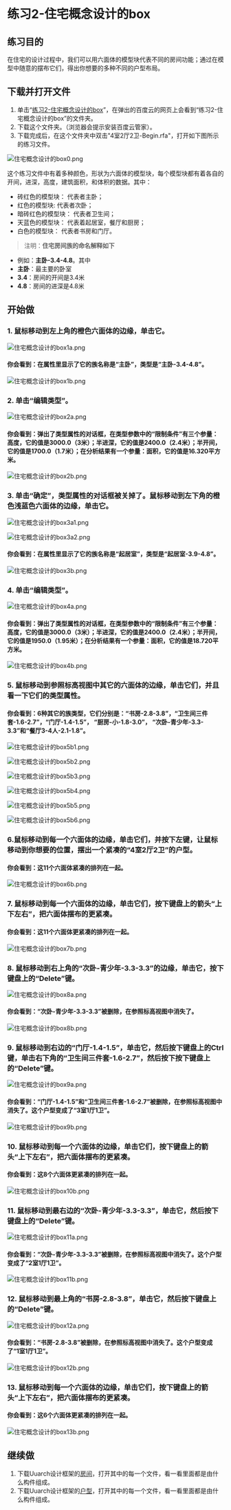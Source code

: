 # 练习2-住宅概念设计的box

## 练习目的

在住宅的设计过程中，我们可以用六面体的模型块代表不同的房间功能；通过在模型中随意的摆布它们，得出你想要的多种不同的户型布局。

## 下载并打开文件

1. 单击“[练习2-住宅概念设计的box](http://pan.baidu.com/s/1pKchJpp)”，在弹出的百度云的网页上会看到“练习2-住宅概念设计的box”的文件夹。
2. 下载这个文件夹。（浏览器会提示安装百度云管家）。
3. 下载完成后，在这个文件夹中双击"4室2厅2卫-Begin.rfa"，打开如下图所示的练习文件。

![住宅概念设计的box0.png](/images/住宅概念设计的box/住宅概念设计的box0.png)

这个练习文件中有着多种颜色，形状为六面体的模型块，每个模型块都有着各自的开间，进深，高度，建筑面积，和体积的数据。其中：

- 砖红色的模型块： 代表者主卧；
- 红色的模型块: 代表者次卧；
- 暗砖红色的模型块： 代表者卫生间；
- 天蓝色的模型块： 代表着起居室，餐厅和厨房；
- 白色的模型块： 代表者书房和门厅。

> 注明：**住宅房间族的命名解释如下**
> 
- 例如：**主卧-3.4-4.8**。其中
- **主卧**：最主要的卧室
- **3.4**：房间的开间是3.4米
- **4.8**：房间的进深是4.8米


## 开始做

### 1. 鼠标移动到左上角的橙色六面体的边缘，单击它。

![住宅概念设计的box1a.png](/images/住宅概念设计的box/住宅概念设计的box1a.png)

#### 你会看到：在属性里显示了它的族名称是“主卧”，类型是“主卧-3.4-4.8”。

![住宅概念设计的box1b.png](/images/住宅概念设计的box/住宅概念设计的box1b.png)

### 2. 单击“编辑类型”。

![住宅概念设计的box2a.png](/images/住宅概念设计的box/住宅概念设计的box2a.png)

#### 你会看到：弹出了类型属性的对话框，在类型参数中的“限制条件”有三个参量：高度，它的值是3000.0（3米）；半进深，它的值是2400.0（2.4米）；半开间，它的值是1700.0（1.7米）；在分析结果有一个参量：面积，它的值是16.320平方米。

![住宅概念设计的box2b.png](/images/住宅概念设计的box/住宅概念设计的box2b.png)

### 3. 单击“确定”，类型属性的对话框被关掉了。鼠标移动到左下角的橙色浅蓝色六面体的边缘，单击它。

![住宅概念设计的box3a1.png](/images/住宅概念设计的box/住宅概念设计的box3a1.png)

![住宅概念设计的box3a2.png](/images/住宅概念设计的box/住宅概念设计的box3a2.png)

#### 你会看到：在属性里显示了它的族名称是“起居室”，类型是“起居室-3.9-4.8”。

![住宅概念设计的box3b.png](/images/住宅概念设计的box/住宅概念设计的box3b.png)

### 4. 单击“编辑类型”。

![住宅概念设计的box4a.png](/images/住宅概念设计的box/住宅概念设计的box4a.png)

#### 你会看到：弹出了类型属性的对话框，在类型参数中的“限制条件”有三个参量：高度，它的值是3000.0（3米）；半进深，它的值是2400.0（2.4米）；半开间，它的值是1950.0（1.95米）；在分析结果有一个参量：面积，它的值是18.720平方米。

![住宅概念设计的box4b.png](/images/住宅概念设计的box/住宅概念设计的box4b.png)

### 5. 鼠标移动到参照标高视图中其它的六面体的边缘，单击它们，并且看一下它们的类型属性。

#### 你会看到：6种其它的族类型，它们分别是：“书房-2.8-3.8”，“卫生间三件套-1.6-2.7”，“门厅-1.4-1.5”， “厨房-小-1.8-3.0”， “次卧-青少年-3.3-3.3”和“餐厅3-4人-2.1-1.8”。

![住宅概念设计的box5b1.png](/images/住宅概念设计的box/住宅概念设计的box5b1.png)

![住宅概念设计的box5b2.png](/images/住宅概念设计的box/住宅概念设计的box5b2.png)

![住宅概念设计的box5b3.png](/images/住宅概念设计的box/住宅概念设计的box5b3.png)

![住宅概念设计的box5b4.png](/images/住宅概念设计的box/住宅概念设计的box5b4.png)

![住宅概念设计的box5b5.png](/images/住宅概念设计的box/住宅概念设计的box5b5.png)

![住宅概念设计的box5b6.png](/images/住宅概念设计的box/住宅概念设计的box5b6.png)

### 6.鼠标移动到每一个六面体的边缘，单击它们，并按下左键，让鼠标移动到你想要的位置，摆出一个紧凑的“4室2厅2卫”的户型。

#### 你会看到：这11个六面体紧凑的排列在一起。

![住宅概念设计的box6b.png](/images/住宅概念设计的box/住宅概念设计的box6b.png)

### 7. 鼠标移动到每一个六面体的边缘，单击它们，按下键盘上的箭头“上下左右”，把六面体摆布的更紧凑。

#### 你会看到：这11个六面体更紧凑的排列在一起。

![住宅概念设计的box7b.png](/images/住宅概念设计的box/住宅概念设计的box7b.png)

### 8. 鼠标移动到右上角的“次卧-青少年-3.3-3.3”的边缘，单击它，按下键盘上的“Delete”键。

![住宅概念设计的box8a.png](/images/住宅概念设计的box/住宅概念设计的box8a.png)

#### 你会看到：“次卧-青少年-3.3-3.3”被删除，在参照标高视图中消失了。

![住宅概念设计的box8b.png](/images/住宅概念设计的box/住宅概念设计的box8b.png)

### 9. 鼠标移动到右边的“门厅-1.4-1.5”，单击它，然后按下键盘上的Ctrl键，单击右下角的“卫生间三件套-1.6-2.7”，然后按下按下键盘上的“Delete”键。

![住宅概念设计的box9a.png](/images/住宅概念设计的box/住宅概念设计的box9a.png)

#### 你会看到：“门厅-1.4-1.5”和“卫生间三件套-1.6-2.7”被删除，在参照标高视图中消失了。这个户型变成了“3室1厅1卫”。

![住宅概念设计的box9b.png](/images/住宅概念设计的box/住宅概念设计的box9b.png)

### 10. 鼠标移动到每一个六面体的边缘，单击它们，按下键盘上的箭头“上下左右”，把六面体摆布的更紧凑。

#### 你会看到：这8个六面体更紧凑的排列在一起。

![住宅概念设计的box10b.png](/images/住宅概念设计的box/住宅概念设计的box10b.png)

### 11. 鼠标移动到最右边的“次卧-青少年-3.3-3.3”，单击它，然后按下键盘上的“Delete”键。

![住宅概念设计的box11a.png](/images/住宅概念设计的box/住宅概念设计的box11a.png)

#### 你会看到：“次卧-青少年-3.3-3.3”被删除，在参照标高视图中消失了。这个户型变成了“2室1厅1卫”。

![住宅概念设计的box11b.png](/images/住宅概念设计的box/住宅概念设计的box11b.png)

### 12. 鼠标移动到最上角的“书房-2.8-3.8”，单击它，然后按下键盘上的“Delete”键。

![住宅概念设计的box12a.png](/images/住宅概念设计的box/住宅概念设计的box12a.png)

#### 你会看到：“书房-2.8-3.8”被删除，在参照标高视图中消失了。这个户型变成了“1室1厅1卫”。

![住宅概念设计的box12b.png](/images/住宅概念设计的box/住宅概念设计的box12b.png)

### 13. 鼠标移动到每一个六面体的边缘，单击它们，按下键盘上的箭头“上下左右”，把六面体摆布的更紧凑。

#### 你会看到：这6个六面体更紧凑的排列在一起。

![住宅概念设计的box13b.png](/images/住宅概念设计的box/住宅概念设计的box13b.png)

## 继续做

1. 下载Uuarch设计框架的[房间](http://pan.baidu.com/s/1boZl6qj)，打开其中的每一个文件，看一看里面都是由什么构件组成。
2. 下载Uuarch设计框架的[户型](http://pan.baidu.com/s/1hrN6cxY)，打开其中的每一个文件，看一看里面都是由什么构件组成。
